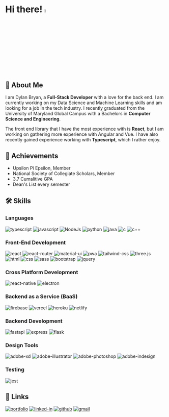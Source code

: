 # Hi there! <img src="https://media.giphy.com/media/hvRJCLFzcasrR4ia7z/giphy.gif" width="5%">

## 🚀 About Me

I am Dylan Bryan, a **Full-Stack Developer** with a love for the back end. I am currently working on my Data Science and Machine Learning skills and am looking for a job in the tech industry. I recently graduated from the University of Maryland Global Campus with a Bachelors in **Computer Science and Engineering**.

The front end library that I have the most experience with is **React**, but I am working on gathering more experience with Angular and Vue. I have also recently gained experience working with **Typescript**, which I rather enjoy.

## 🏅 Achievements

- Upsilon Pi Epsilon, Member
- National Society of Collegiate Scholars, Member
- 3.7 Cumalitive GPA
- Dean's List every semester

## 🛠️ Skills

### Languages

![typescript](https://img.shields.io/badge/TypeScript-3178C6?style=for-the-badge&logo=typescript&logoColor=white)
![javascript](https://img.shields.io/badge/JavaScript-323330?style=for-the-badge&logo=javascript&logoColor=F7DF1E)
![NodeJs](https://img.shields.io/badge/Node.js-323330?style=for-the-badge&logo=nodejs&logoColor=F7DF1E)
![python](https://img.shields.io/badge/Python-3776AB?style=for-the-badge&logo=python&logoColor=white)
![java](https://img.shields.io/badge/Java-F8C300?style=for-the-badge&logo=java&logoColor=white)
![c](https://img.shields.io/badge/C-F8C300?style=for-the-badge&logo=c&logoColor=white)
![c++](https://img.shields.io/badge/C%2B%2B-F8C300?style=for-the-badge&logo=c%2B%2B&logoColor=white)

### Front-End Development

![react](https://img.shields.io/badge/React-20232A?style=for-the-badge&logo=react&logoColor=61DAFB)
![react-router](https://img.shields.io/badge/React_Router-CA4245?style=for-the-badge&logo=react-router&logoColor=white)
![material-ui](https://img.shields.io/badge/Material_UI-0081CB?style=for-the-badge&logo=mui&logoColor=white)
![pwa](https://img.shields.io/badge/Progressive_Web_App-4285F4?style=for-the-badge&logo=googlechrome&logoColor=white)
![tailwind-css](https://img.shields.io/badge/tailwind_css-06B6D4?style=for-the-badge&logo=tailwind-css&logoColor=white)
![three.js](https://img.shields.io/badge/Three.js-000000?style=for-the-badge&logo=three.js&logoColor=white)
![html](https://img.shields.io/badge/HTML5-E34F26?style=for-the-badge&logo=html5&logoColor=white)
![css](https://img.shields.io/badge/CSS3-1572B6?style=for-the-badge&logo=css3&logoColor=white)
![sass](https://img.shields.io/badge/SASS-CC6699?style=for-the-badge&logo=sass&logoColor=white)
![bootstrap](https://img.shields.io/badge/Bootstrap-563D7C?style=for-the-badge&logo=bootstrap&logoColor=white)
![jquery](https://img.shields.io/badge/jQuery-0769AD?style=for-the-badge&logo=jquery&logoColor=white)

### Cross Platform Development

![react-native](https://img.shields.io/badge/React_Native-F8C300?style=for-the-badge&logo=react-native&logoColor=white)
![electron](https://img.shields.io/badge/Electron-2C2E3B?style=for-the-badge&logo=electron&logoColor=white)

### Backend as a Service (BaaS)

![firebase](https://img.shields.io/badge/Firebase-ffaa00?style=for-the-badge&logo=Firebase&logoColor=white)
![vercel](https://img.shields.io/badge/Vercel-000000?style=for-the-badge&logo=Vercel&logoColor=white)
![heroku](https://img.shields.io/badge/Heroku-430098?style=for-the-badge&logo=heroku&logoColor=white)
![netlify](https://img.shields.io/badge/Netlify-00C7B7?style=for-the-badge&logo=netlify&logoColor=white)

### Backend Development

![fastapi](https://img.shields.io/badge/FastAPI-00C7B7?style=for-the-badge&logo=fastapi&logoColor=white)
![express](https://img.shields.io/badge/Express-00C7B7?style=for-the-badge&logo=express&logoColor=white)
![flask](https://img.shields.io/badge/Flask-00C7B7?style=for-the-badge&logo=flask&logoColor=white)

### Design Tools

![adobe-xd](https://img.shields.io/badge/adobe_xd-470137?style=for-the-badge&logo=adobe-xd&logoColor=white)
![adobe-illustrator](https://img.shields.io/badge/adobe_illustrator-470137?style=for-the-badge&logo=adobe-illustrator&logoColor=white)
![adobe-photoshop](https://img.shields.io/badge/adobe_photoshop-470137?style=for-the-badge&logo=adobe-photoshop&logoColor=white)
![adobe-indesign](https://img.shields.io/badge/adobe_indesign-470137?style=for-the-badge&logo=adobe-indesign&logoColor=white)

### Testing

![jest](https://img.shields.io/badge/Jest-C21325?style=for-the-badge&logo=jest&logoColor=white)

## 🔗 Links

[![portfolio](https://img.shields.io/badge/Portfolio-5340ff?style=for-the-badge&logo=Google-chrome&logoColor=white)](https://dylanbryan.net)
[![linked-in](https://img.shields.io/badge/Linked_In-0077B5?style=for-the-badge&logo=LinkedIn&logoColor=white)](https://www.linkedin.com/in/dylan-bryan-dev/)
[![github](https://img.shields.io/badge/GitHub-000000?style=for-the-badge&logo=GitHub&logoColor=white)](https://github.com/d-bryan)
[![gmail](https://img.shields.io/badge/Gmail-D14836?style=for-the-badge&logo=Gmail&logoColor=white)](mailto:dylan.g.bryan@gmail.com)

